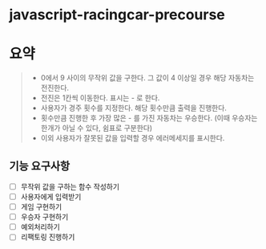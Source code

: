 # javascript-racingcar-precourse

# 요약

> - 0에서 9 사이의 무작위 값을 구한다. 그 값이 4 이상일 경우 해당 자동차는 전진한다. <br/>
> - 전진은 1칸씩 이동한다. 표시는 - 로 한다.<br/>
> - 사용자가 경주 횟수를 지정한다. 해당 횟수만큼 출력을 진행한다.<br/>
> - 횟수만큼 진행한 후 가장 많은 - 를 가진 자동차는 우승한다. (이때 우승자는 한개가 아닐 수 있다, 쉼표로 구분한다)<br/>
> - 이외 사용자가 잘못된 값을 입력할 경우 에러메세지를 표시한다.

## 기능 요구사항

- [ ] 무작위 값을 구하는 함수 작성하기
- [ ] 사용자에게 입력받기
- [ ] 게임 구현하기
- [ ] 우승자 구현하기
- [ ] 예외처리하기
- [ ] 리팩토링 진행하기
